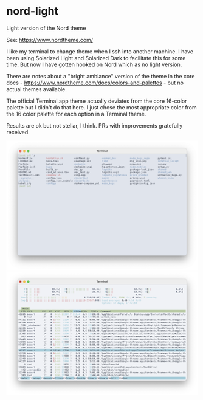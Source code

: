 # nord-light
Light version of the Nord theme

See: https://www.nordtheme.com/

I like my terminal to change theme when I ssh into another machine. I have been using Solarized Light and Solarized Dark to facilitate this for some time. But now I have gotten hooked on Nord which as no light version.

There are notes about a "bright ambiance" version of the theme in the core docs - https://www.nordtheme.com/docs/colors-and-palettes - but no actual themes available.

The official Terminal.app theme actually deviates from the core 16-color palette but I didn't do that here. I just chose the most appropriate color from the 16 color palette for each option in a Terminal theme.

Results are ok but not stellar, I think. PRs with improvements gratefully received.

![Screenshot with ls output](https://github.com/bakert/nord-light/blob/main/terminal-app/screenshot-nord-light-ls.png)
![Screenshot running htop](https://github.com/bakert/nord-light/blob/main/terminal-app/screenshot-nord-light-htop.png)
